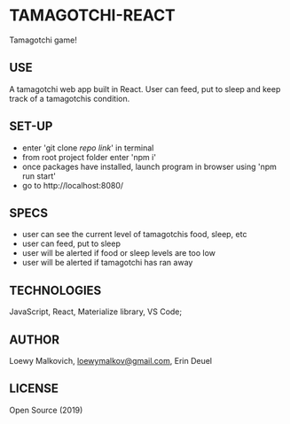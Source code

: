 # TAMAGOTCHI-REACT

Tamagotchi game!

## USE

A tamagotchi web app built in React. User can feed, put to sleep and keep track of a tamagotchis condition. 

## SET-UP

- enter 'git clone _repo link_' in terminal
- from root project folder enter 'npm i'
- once packages have installed, launch program in browser using 'npm run start'
- go to http://localhost:8080/

## SPECS

- user can see the current level of tamagotchis food, sleep, etc
- user can feed, put to sleep
- user will be alerted if food or sleep levels are too low
- user will be alerted if tamagotchi has ran away


## TECHNOLOGIES

JavaScript, React, Materialize library, VS Code;

## AUTHOR

Loewy Malkovich, loewymalkov@gmail.com,
Erin Deuel

## LICENSE

Open Source (2019)
